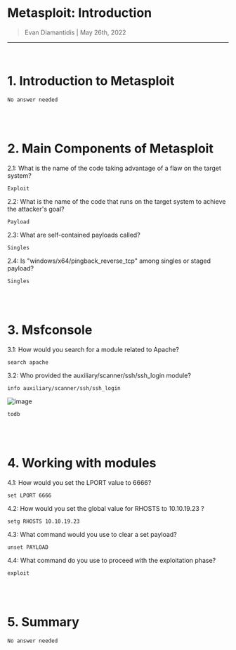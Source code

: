 # Metasploit: Introduction 

> Evan Diamantidis | May 26th, 2022

--------------------------

<br />

# 1. Introduction to Metasploit
```
No answer needed
```

<br />
<br />

# 2. Main Components of Metasploit
	
2.1: What is the name of the code taking advantage of a flaw on the target system?
```
Exploit
```
2.2: What is the name of the code that runs on the target system to achieve the attacker's goal?
```
Payload
```
2.3: What are self-contained payloads called?
```
Singles
```
2.4: Is "windows/x64/pingback_reverse_tcp" among singles or staged payload?
```
Singles
```

<br />
<br />

# 3. Msfconsole

3.1: How would you search for a module related to Apache?
```
search apache
```

3.2: Who provided the auxiliary/scanner/ssh/ssh_login module?
```
info auxiliary/scanner/ssh/ssh_login
```
![image](https://user-images.githubusercontent.com/14150485/170449506-54bdbef2-7072-459a-ad5e-456ee73dabee.png)

```
todb
```

<br />
<br />

# 4. Working with modules

4.1: How would you set the LPORT value to 6666?
```
set LPORT 6666
```
4.2: How would you set the global value for RHOSTS  to 10.10.19.23 ?
```
setg RHOSTS 10.10.19.23
```
4.3: What command would you use to clear a set payload?
```
unset PAYLOAD
```
4.4: What command do you use to proceed with the exploitation phase?
```
exploit
```

<br />
<br />

# 5. Summary
```
No answer needed
```
